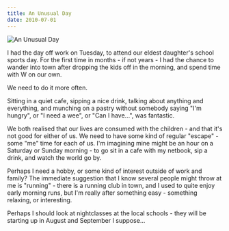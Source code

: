 ```yaml
---
title: An Unusual Day
date: 2010-07-01
---
```


![An Unusual Day](https://source.unsplash.com/vP3pnOoCiYE/1600x900)

I had the day off work on Tuesday, to attend our eldest daughter's school sports day. For the first time in months - if not years - I had the chance to wander into town after dropping the kids off in the morning, and spend time with W on our own.

We need to do it more often.

Sitting in a quiet cafe, sipping a nice drink, talking about anything and everything, and munching on a pastry without somebody saying "I'm hungry", or "I need a wee", or "Can I have...", was fantastic.

We both realised that our lives are consumed with the children - and that it's not good for either of us. We need to have some kind of regular "escape" - some "me" time for each of us. I'm imagining mine might be an hour on a Saturday or Sunday morning - to go sit in a cafe with my netbook, sip a drink, and watch the world go by.

Perhaps I need a hobby, or some kind of interest outside of work and family? The immediate suggestion that I know several people might throw at me is "running" - there is a running club in town, and I used to quite enjoy early morning runs, but I'm really after something easy - something relaxing, or interesting.

Perhaps I should look at nightclasses at the local schools - they will be starting up in August and September I suppose...